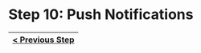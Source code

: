 # Step 10: Push Notifications


[{]: <helper> (navStep)

| [< Previous Step](step10.md) |
|:----------------------|

[}]: #
